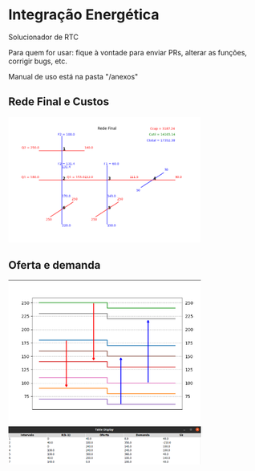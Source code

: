 # Integração Energética
Solucionador de RTC

Para quem for usar: fique à vontade para enviar PRs, alterar as funções, corrigir bugs, etc. 

Manual de uso está na pasta "/anexos"

## Rede Final e Custos

<img src="anexos/rede.png" width="384"/>

## Oferta e demanda

<img src="anexos/grafico.png" width="384"/>
<img src="anexos/oferta_demanda.png" width="384"/>